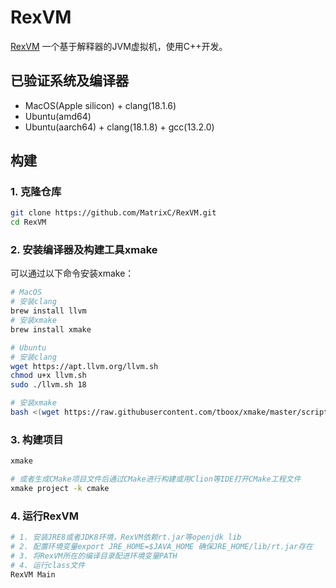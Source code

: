 # RexVM

[RexVM](https://github.com/MatrixC/RexVM) 一个基于解释器的JVM虚拟机，使用C++开发。

## 已验证系统及编译器

- MacOS(Apple silicon) + clang(18.1.6)
- Ubuntu(amd64)
- Ubuntu(aarch64) + clang(18.1.8) + gcc(13.2.0)

## 构建

### 1. 克隆仓库

```bash
git clone https://github.com/MatrixC/RexVM.git
cd RexVM
```

### 2. 安装编译器及构建工具xmake

可以通过以下命令安装xmake：

```bash
# MacOS
# 安装clang
brew install llvm
# 安装xmake
brew install xmake

# Ubuntu
# 安装clang
wget https://apt.llvm.org/llvm.sh
chmod u+x llvm.sh
sudo ./llvm.sh 18

# 安装xmake
bash <(wget https://raw.githubusercontent.com/tboox/xmake/master/scripts/get.sh -O -)
```

### 3. 构建项目

```bash
xmake

# 或者生成CMake项目文件后通过CMake进行构建或用Clion等IDE打开CMake工程文件
xmake project -k cmake
```

### 4. 运行RexVM

```bash
# 1. 安装JRE8或者JDK8环境，RexVM依赖rt.jar等openjdk lib
# 2. 配置环境变量export JRE_HOME=$JAVA_HOME 确保JRE_HOME/lib/rt.jar存在
# 3. 将RexVM所在的编译目录配进环境变量PATH
# 4. 运行class文件
RexVM Main
```




